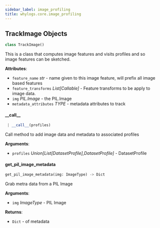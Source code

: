 ```yaml
---
sidebar_label: image_profiling
title: whylogs.core.image_profiling
---
```


## TrackImage Objects

```python
class TrackImage()
```

This is a class that computes image features and visits profiles and so image features can be sketched.

**Attributes**:

- `feature_name` _str_ - name given to this image feature, will prefix all image based features
- `feature_transforms` _List[Callable]_ - Feature transforms to be apply to image data.
- `img` _PIL.Image_ - the PIL.Image
- `metadata_attributes` _TYPE_ - metadata attributes to track

#### \_\_call\_\_

```python
 | __call__(profiles)
```

Call method to add image data and metadata to associated profiles

**Arguments**:

- `profiles` _Union[List[DatasetProfile],DatasetProfile]_ - DatasetProfile

#### get\_pil\_image\_metadata

```python
get_pil_image_metadata(img: ImageType) -> Dict
```

Grab metra data from a PIL Image

**Arguments**:

- `img` _ImageType_ - PIL Image
  

**Returns**:

- `Dict` - of metadata

